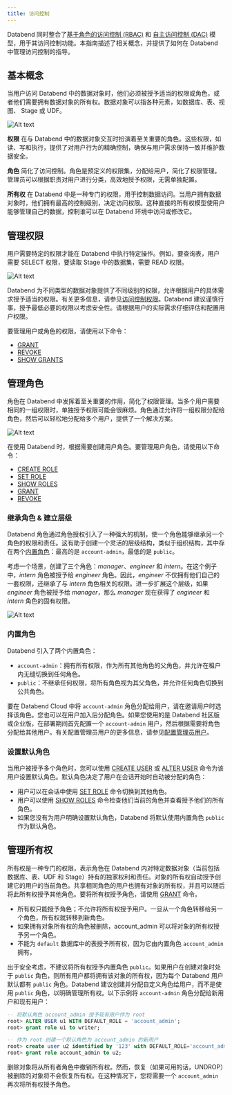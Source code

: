 ```yaml
---
title: 访问控制
---
```


Databend 同时整合了[基于角色的访问控制 (RBAC)](https://en.wikipedia.org/wiki/Role-based_access_control) 和 [自主访问控制 (DAC)](https://en.wikipedia.org/wiki/Discretionary_access_control) 模型，用于其访问控制功能。本指南描述了相关概念，并提供了如何在 Databend 中管理访问控制的指导。

## 基本概念

当用户访问 Databend 中的数据对象时，他们必须被授予适当的权限或角色，或者他们需要拥有数据对象的所有权。数据对象可以指各种元素，如数据库、表、视图、 Stage 或 UDF。

![Alt text](/img/guides/access-control-1.png)

**权限** 在与 Databend 中的数据对象交互时扮演着至关重要的角色。这些权限，如读、写和执行，提供了对用户行为的精确控制，确保与用户需求保持一致并维护数据安全。

**角色** 简化了访问控制。角色是预定义的权限集，分配给用户，简化了权限管理。管理员可以根据职责对用户进行分类，高效地授予权限，无需单独配置。

**所有权** 在 Databend 中是一种专门的权限，用于控制数据访问。当用户拥有数据对象时，他们拥有最高的控制级别，决定访问权限。这种直接的所有权模型使用户能够管理自己的数据，控制谁可以在 Databend 环境中访问或修改它。

## 管理权限

用户需要特定的权限才能在 Databend 中执行特定操作。例如，要查询表，用户需要 SELECT 权限，要读取 Stage 中的数据集，需要 READ 权限。

![Alt text](/img/guides/access-control-2.png)

Databend 为不同类型的数据对象提供了不同级别的权限，允许根据用户的具体需求授予适当的权限。有关更多信息，请参见[访问控制权限](/sql/sql-reference/access-control-privileges)。Databend 建议谨慎行事，授予最低必要的权限以考虑安全性。请根据用户的实际需求仔细评估和配置用户权限。

要管理用户或角色的权限，请使用以下命令：

- [GRANT](/sql/sql-commands/ddl/user/grant)
- [REVOKE](/sql/sql-commands/ddl/user/revoke)
- [SHOW GRANTS](/sql/sql-commands/ddl/user/show-grants)

## 管理角色

角色在 Databend 中发挥着至关重要的作用，简化了权限管理。当多个用户需要相同的一组权限时，单独授予权限可能会很麻烦。角色通过允许将一组权限分配给角色，然后可以轻松地分配给多个用户，提供了一个解决方案。

![Alt text](/img/guides/access-control-3.png)

在使用 Databend 时，根据需要创建用户角色。要管理用户角色，请使用以下命令：

- [CREATE ROLE](/sql/sql-commands/ddl/user/user-create-role)
- [SET ROLE](/sql/sql-commands/ddl/user/user-set-role)
- [SHOW ROLES](/sql/sql-commands/ddl/user/user-show-roles)
- [GRANT](/sql/sql-commands/ddl/user/grant)
- [REVOKE](/sql/sql-commands/ddl/user/revoke)

### 继承角色 & 建立层级

Databend 角色通过角色授权引入了一种强大的机制，使一个角色能够继承另一个角色的权限和责任。这有助于创建一个灵活的层级结构，类似于组织结构，其中存在两个[内置角色](#built-in-roles)：最高的是 `account-admin`，最低的是 `public`。

考虑一个场景，创建了三个角色：_manager_、_engineer_ 和 _intern_。在这个例子中，_intern_ 角色被授予给 _engineer_ 角色。因此，_engineer_ 不仅拥有他们自己的一套权限，还继承了与 _intern_ 角色相关的权限。进一步扩展这个层级，如果 _engineer_ 角色被授予给 _manager_，那么 _manager_ 现在获得了 _engineer_ 和 _intern_ 角色的固有权限。

![Alt text](/img/guides/access-control-4.png)

### 内置角色

Databend 引入了两个内置角色：

- `account-admin`：拥有所有权限，作为所有其他角色的父角色，并允许在租户内无缝切换到任何角色。
- `public`：不继承任何权限，将所有角色视为其父角色，并允许任何角色切换到公共角色。

要在 Databend Cloud 中将 `account-admin` 角色分配给用户，请在邀请用户时选择该角色。您也可以在用户加入后分配角色。如果您使用的是 Databend 社区版或企业版，在部署期间首先配置一个 `account-admin` 用户，然后根据需要将角色分配给其他用户。有关配置管理员用户的更多信息，请参见[配置管理员用户](../10-deploy/04-references/01-admin-users.md)。

### 设置默认角色

当用户被授予多个角色时，您可以使用 [CREATE USER](/sql/sql-commands/ddl/user/user-create-user) 或 [ALTER USER](/sql/sql-commands/ddl/user/user-alter-user) 命令为该用户设置默认角色。默认角色决定了用户在会话开始时自动被分配的角色：

- 用户可以在会话中使用 [SET ROLE](/sql/sql-commands/ddl/user/user-set-role) 命令切换到其他角色。
- 用户可以使用 [SHOW ROLES](/sql/sql-commands/ddl/user/user-show-roles) 命令检查他们当前的角色并查看授予他们的所有角色。
- 如果您没有为用户明确设置默认角色，Databend 将默认使用内置角色 `public` 作为默认角色。

## 管理所有权

所有权是一种专门的权限，表示角色在 Databend 内对特定数据对象（当前包括数据库、表、UDF 和 Stage）持有的独家权利和责任。对象的所有权自动授予创建它的用户的当前角色。共享相同角色的用户也拥有对象的所有权，并且可以随后将此所有权授予其他角色。要将所有权授予角色，请使用 [GRANT](/sql/sql-commands/ddl/user/grant) 命令。

- 所有权只能授予角色；不允许将所有权授予用户。一旦从一个角色转移给另一个角色，所有权就转移到新角色。
- 如果拥有对象所有权的角色被删除，account_admin 可以将对象的所有权授予另一个角色。
- 不能为 `default` 数据库中的表授予所有权，因为它由内置角色 `account_admin` 拥有。

出于安全考虑，不建议将所有权授予内置角色 `public`。如果用户在创建对象时处于 `public` 角色，则所有用户都将拥有该对象的所有权，因为每个 Databend 用户默认都有 `public` 角色。Databend 建议创建并分配自定义角色给用户，而不是使用 `public` 角色，以明确管理所有权。以下示例将 `account-admin` 角色分配给新用户和现有用户：

```sql
-- 将默认角色 account_admin 授予现有用户作为 root
root> ALTER USER u1 WITH DEFAULT_ROLE = 'account_admin';
root> grant role u1 to writer;

-- 作为 root 创建一个默认角色为 account_admin 的新用户
root> create user u2 identified by '123' with DEFAULT_ROLE='account_admin';
root> grant role account_admin to u2;
```

删除对象将从所有者角色中撤销所有权。然而，恢复（如果可用的话，UNDROP）被删除的对象将不会恢复所有权。在这种情况下，您将需要一个 `account_admin` 再次将所有权授予角色。
